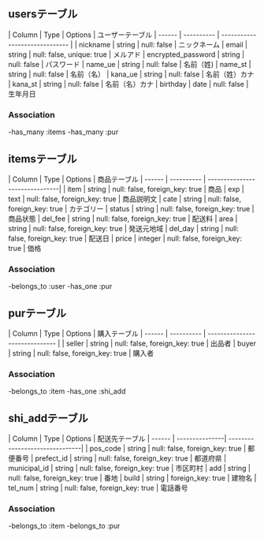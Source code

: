 ## usersテーブル
| Column | Type       | Options                         | ユーザーテーブル
| ------ | ---------- | ------------------------------  |
| nickname  | string | null: false                      | ニックネーム
| email | string | null: false, unique: true            | メルアド
| encrypted_password | string | null: false             | パスワード
| name_ue   | string | null: false                      | 名前（姓)
| name_st   | string | null: false                      | 名前（名）
| kana_ue   | string | null: false                      | 名前（姓）カナ
| kana_st   | string | null: false                      | 名前（名）カナ
| birthday  | date   | null: false                      | 生年月日

### Association
-has_many :items
-has_many :pur


## itemsテーブル
| Column | Type       | Options                        | 商品テーブル
| ------ | ---------- | -------------------------------|
| item   | string     | null: false, foreign_key: true | 商品
| exp    | text       | null: false, foreign_key: true | 商品説明文
| cate   | string     | null: false, foreign_key: true | カテゴリー
| status | string     | null: false, foreign_key: true | 商品状態
| del_fee | string    | null: false, foreign_key: true | 配送料
| area   | string     | null: false, foreign_key: true | 発送元地域
| del_day | string    | null: false, foreign_key: true | 配送日
| price  | integer    | null: false, foreign_key: true | 価格

### Association
-belongs_to :user
-has_one :pur


## purテーブル
| Column | Type       | Options                        | 購入テーブル
| ------ | ---------- | ------------------------------ |
| seller |  string    | null: false, foreign_key: true | 出品者
| buyer  |  string    | null: false, foreign_key: true | 購入者

### Association
-belongs_to :item
-has_one :shi_add


## shi_addテーブル

| Column | Type           | Options                        | 配送先テーブル
| ------ | ---------------| -------------------------------|
| pos_code | string       | null: false, foreign_key: true | 郵便番号
| prefect_id | string     | null: false, foreign_key: true | 都道府県
| municipal_id | string   | null: false, foreign_key: true | 市区町村
| add |  string           | null: false, foreign_key: true | 番地
| build | string          | foreign_key: true              | 建物名
| tel_num | string        | null: false, foreign_key: true | 電話番号

### Association
-belongs_to :item
-belongs_to :pur

<!-- 以下はメモ欄 -------------------------------------------------------------------------------------------------------->

<!-- foreign_key: true -->
<!-- 購入履歴必要か -->
<!-- integer -->
<!-- Shipping address = 配送先 -->
<!-- スペルミスに気づきやすいようにカラムはなるべく短くする -->